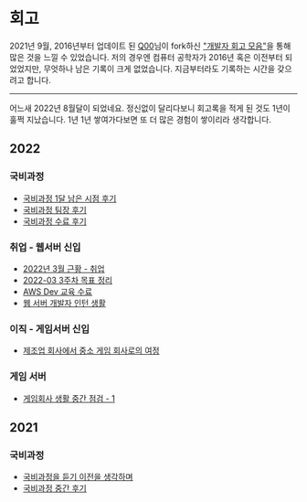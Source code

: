 # 회고
2021년 9월, 2016년부터 업데이트 된 [Q00](https://github.com/Q00)님이 fork하신 ["개발자 회고 모음"](https://github.com/Q00/developers-retrospective)을 통해 많은 것을 느낄 수 있었습니다.
저의 경우엔 컴퓨터 공학자가 2016년 혹은 이전부터 되었었지만, 무엇하나 남은 기록이 크게 없었습니다.
지금부터라도 기록하는 시간을 갖으려고 합니다.
***
어느새 2022년 8월달이 되었네요. 정신없이 달리다보니 회고록을 적게 된 것도 1년이 훌쩍 지났습니다. 
1년 1년 쌓여가다보면 또 더 많은 경험이 쌓이리라 생각합니다. 

## 2022
### 국비과정
- [국비과정 1달 남은 시점 후기](https://velog.io/@robolab1902/%EA%B5%AD%EB%B9%84%EA%B3%BC%EC%A0%95-1%EB%8B%AC-%EB%82%A8%EC%9D%80-%EC%8B%9C%EC%A0%90-%ED%9B%84%EA%B8%B0)
- [국비과정 팀장 후기](https://velog.io/@robolab1902/%EA%B5%AD%EB%B9%84%EA%B3%BC%EC%A0%95-%ED%8C%80%EC%9E%A5-%ED%9B%84%EA%B8%B0)
- [국비과정 수료 후기](https://velog.io/@robolab1902/%EA%B5%AD%EB%B9%84%EA%B3%BC%EC%A0%95-%EC%88%98%EB%A3%8C-%ED%9B%84%EA%B8%B0)
### 취업 - 웹서버 신입
- [2022년 3월 근황 - 취업](https://velog.io/@robolab1902/2022%EB%85%84-3%EC%9B%94-%EA%B7%BC%ED%99%A9-%EC%B7%A8%EC%97%85)
- [2022-03 3주차 목표 정리](https://velog.io/@robolab1902/2022-03-3%EC%A3%BC%EC%B0%A8-%EB%AA%A9%ED%91%9C-%EC%A0%95%EB%A6%AC)
- [AWS Dev 교육 수료](https://velog.io/@robolab1902/AWS-Dev-%EA%B5%90%EC%9C%A1-%EC%88%98%EB%A3%8C)
- [웹 서버 개발자 인턴 생활](https://velog.io/@robolab1902/%EC%84%9C%EB%B2%84-%EA%B0%9C%EB%B0%9C%EC%9E%90-%EC%9D%B8%ED%84%B4-%EC%83%9D%ED%99%9C)
### 이직 - 게임서버 신입
- [제조업 회사에서 중소 게임 회사로의 여정](https://velog.io/@robolab1902/%EC%A0%9C%EC%A1%B0%EC%97%85-%ED%9A%8C%EC%82%AC%EC%97%90%EC%84%9C-%EC%A4%91%EC%86%8C-%EA%B2%8C%EC%9E%84-%ED%9A%8C%EC%82%AC%EB%A1%9C%EC%9D%98-%EC%97%AC%EC%A0%95)
### 게임 서버
- [게임회사 생활 중간 점검 - 1](https://velog.io/@robolab1902/%EA%B2%8C%EC%9E%84%ED%9A%8C%EC%82%AC-%EC%83%9D%ED%99%9C-1%EA%B0%9C%EC%9B%94)

## 2021
### 국비과정
- [국비과정을 듣기 이전을 생각하며](https://velog.io/@robolab1902/%EA%B5%AD%EB%B9%84%EA%B3%BC%EC%A0%95%EC%9D%84-%EB%93%A3%EA%B8%B0-%EC%9D%B4%EC%A0%84%EC%9D%84-%EC%83%9D%EA%B0%81%ED%95%98%EB%A9%B0)
- [국비과정 중간 후기](https://velog.io/@robolab1902/%EA%B5%AD%EB%B9%84%EA%B3%BC%EC%A0%95-%EC%A4%91%EA%B0%84-%ED%9B%84%EA%B8%B0)